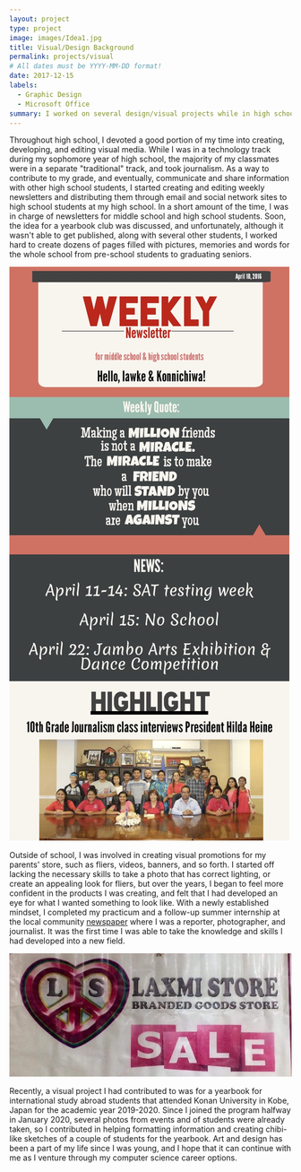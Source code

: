 ```yaml
---
layout: project
type: project
image: images/Idea1.jpg
title: Visual/Design Background
permalink: projects/visual
# All dates must be YYYY-MM-DD format!
date: 2017-12-15
labels:
  - Graphic Design
  - Microsoft Office
summary: I worked on several design/visual projects while in high school, including designing school newsletters, store banners, and interning at a community journal.
---
```


Throughout high school, I devoted a good portion of my time into creating, developing, and editing visual media. While I was in a technology track during my sophomore year of high school, the majority of my classmates were in a separate "traditional" track, and took journalism. As a way to contribute to my grade, and eventually, communicate and share information with other high school students, I started creating and editing weekly newsletters and distributing them through email and social network sites to high school students at my high school. In a short amount of the time, I was in charge of newsletters for middle school and high school students. Soon, the idea for a yearbook club was discussed, and unfortunately, although it wasn't able to get published, along with several other students, I worked hard to create dozens of pages filled with pictures, memories and words for the whole school from pre-school students to graduating seniors.

<img class="ui image" src="../images/Idea2.jpg">

Outside of school, I was involved in creating visual promotions for my parents' store, such as fliers, videos, banners, and so forth. I started off lacking the necessary skills to take a photo that has correct lighting, or create an appealing look for fliers, but over the years, I began to feel more confident in the products I was creating, and felt that I had developed an eye for what I wanted something to look like. With a newly established mindset, I completed my practicum and a follow-up summer internship at the local community  <a href="https://marshallislandsjournal.com/">newspaper</a> where I was a reporter, photographer, and journalist. It was the first time I was able to take the knowledge and skills I had developed into a new field.

  <img class="ui image2" src="../images/Idea3.jpg">

Recently, a visual project I had contributed to was for a yearbook for international study abroad students that attended Konan University in Kobe, Japan for the academic year 2019-2020. Since I joined the program halfway in January 2020, several photos from events and of students were already taken, so I contributed in helping formatting information and creating chibi-like sketches of a couple of students for the yearbook. Art and design has been a part of my life since I was young, and I hope that it can continue with me as I venture through my computer science career options.



